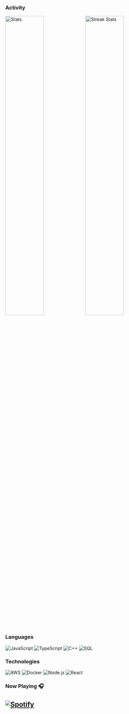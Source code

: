 ### Activity

<img width="49%" alt="Stats" src="https://github-readme-stats.vercel.app/api?&count_private=true&include_all_commits=true&username=Flew2k&theme=onedark&custom_title=GitHub+Stats&hide_border=true"/>

<img width="49%" alt="Streak Stats" src="https://github-readme-streak-stats.herokuapp.com/?user=Flew2k&theme=onedark&hide_border=true"/>

### Languages

![JavaScript](https://img.shields.io/badge/-JavaScript-000?&logo=JavaScript)
![TypeScript](https://img.shields.io/badge/-TypeScript-000?&logo=TypeScript)
![C++](https://img.shields.io/badge/-C++-000?&logo=c%2b%2b&logoColor=00599C)
![SQL](https://img.shields.io/badge/-SQL-000?&logo=MySQL)

### Technologies

![AWS](https://img.shields.io/badge/-AWS-000?&logo=Amazon-AWS&logoColor=F90)
![Docker](https://img.shields.io/badge/-Docker-000?&logo=Docker)
![Node.js](https://img.shields.io/badge/-Node.js-000?&logo=node.js)
![React](https://img.shields.io/badge/-React-000?&logo=React)

<!--
**Flew2k/Flew2k** is a ✨ _special_ ✨ repository because its `README.md` (this file) appears on your GitHub profile.
Here are some ideas to get you started:
- 🔭 I’m currently working on ...
- 🌱 I’m currently learning ...
- 👯 I’m looking to collaborate on ...
- 🤔 I’m looking for help with ...
- 💬 Ask me about ...
- 📫 How to reach me: ...
- 😄 Pronouns: ...
- ⚡ Fun fact: ...
-->

### Now Playing 🎧

[![Spotify](https://github-readme-remake.vercel.app/api/spotify)](https://open.spotify.com/album/3XzSOIE6zGLliuqsVGLmUc?highlight=spotify:track:2JvzF1RMd7lE3KmFlsyZD8)
<br/>
---
